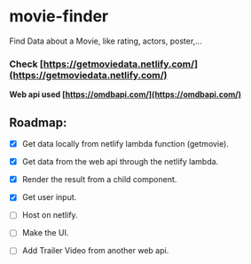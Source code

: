 # movie-finder
Find Data about a Movie, like rating, actors, poster,...
### Check [https://getmoviedata.netlify.com/](https://getmoviedata.netlify.com/)

**Web api used [https://omdbapi.com/](https://omdbapi.com/)**

## Roadmap:
- [x] Get data locally from netlify lambda function (getmovie).
- [x] Get data from the web api through the netlify lambda.
- [x] Render the result from a child component.
- [x] Get user input.
- [ ] Host on netlify.
- [ ] Make the UI.
- [ ] Add Trailer Video from another web api.

